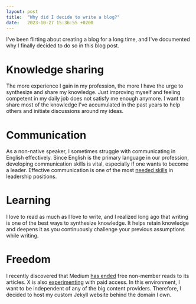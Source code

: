 ```yaml
---
layout: post
title:  "Why did I decide to write a blog?"
date:   2023-10-27 15:36:55 +0200
---
```

I've been flirting about creating a blog for a long time, and I've documented why I finally decided to do so in this blog post.

# Knowledge sharing
The more experience I gain in my profession, the more I have the urge to synthesize and share my knowledge. Just improving myself and feeling competent in my daily job does not satisfy me enough anymore. I want to share most of the knowledge I've accumulated in the past years to help others and initiate discussions around my ideas.

# Communication
As a non-native speaker, I sometimes struggle with communicating in English effectively. Since English is the primary language in our profession, developing communication skills is vital, especially if one wants to become a leader. Effective communication is one of the most [needed skills](https://online.hbs.edu/blog/post/leadership-communication) in leadership positions.

# Learning
I love to read as much as I love to write, and I realized long ago that writing is one of the best ways to synthesize knowledge. It helps retain knowledge and deepens it as you continuously challenge your previous assumptions while writing.

# Freedom
I recently discovered that Medium [has ended](https://medium.com/thought-thinkers/the-end-to-free-non-member-reads-on-medium-da4b8d63c1fe) free non-member reads to its articles. X is also [experimenting](https://www.theguardian.com/technology/2023/oct/18/x-twitter-1-dollar-annual-subscription-fee-new-users-elon-musk-new-zealand-nz-philippines) with paid access. In this environment, I want to be independent of any of the big content providers. Therefore, I decided to host my custom Jekyll website behind the domain I own.
